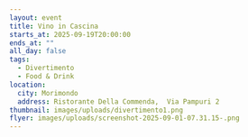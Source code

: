 ```yaml
---
layout: event
title: Vino in Cascina
starts_at: 2025-09-19T20:00:00
ends_at: ""
all_day: false
tags:
  - Divertimento
  - Food & Drink
location:
  city: Morimondo
  address: Ristorante Della Commenda,  Via Pampuri 2
thumbnail: images/uploads/divertimento1.png
flyer: images/uploads/screenshot-2025-09-01-07.31.15-.png
---
```

